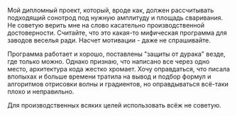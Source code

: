 Мой дипломный проект, который, вроде как, должен рассчитывать подходящий сонотрод под нужную амплитуду и площадь сваривания.
Не советую верить мне на слово касательно производственной достоверности. Считайте, что это какая-то мифическая программа для заводов веселья ради.
Насчет мотивации - даже не спрашивайте.

Программа работает и хорошо, поставлены "защиты от дурака" везде, где только можно.
Однако признаю, что написано все через одно место, архитектура кода жестко хромает.
Хочу оправдаться, что писала впопыхах и больше времени тратила на вывод и подбор формул и алгоритмов отрисовки волны и градиентов, 
но оправдываться всё-таки плохо и неправильно.

Для производственных всяких целей использовать всёж не советую.
